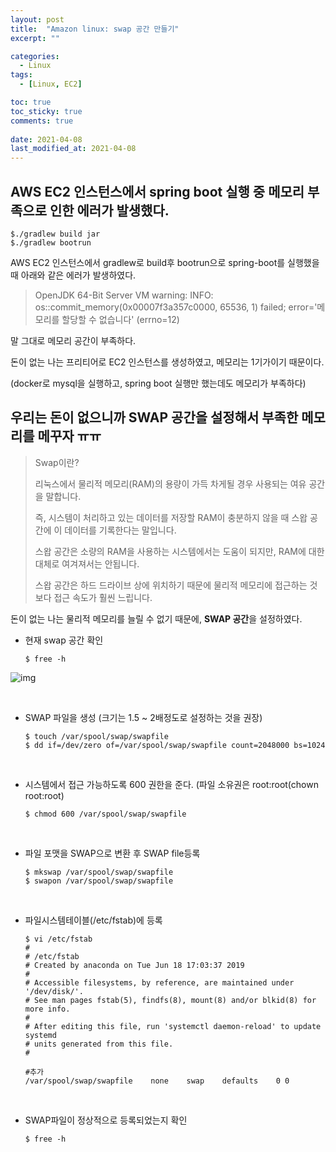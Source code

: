 ```yaml
---
layout: post
title:  "Amazon linux: swap 공간 만들기"
excerpt: ""

categories:
  - Linux
tags:
  - [Linux, EC2]

toc: true
toc_sticky: true
comments: true
 
date: 2021-04-08
last_modified_at: 2021-04-08
---
```

## AWS EC2 인스턴스에서 spring boot 실행 중 메모리 부족으로 인한 에러가 발생했다.

```
$./gradlew build jar
$./gradlew bootrun
```

AWS EC2 인스턴스에서 gradlew로 build후 bootrun으로 spring-boot를 실행했을 때 아래와 같은 에러가 발생하였다.

> OpenJDK 64-Bit Server VM warning: INFO: os::commit_memory(0x00007f3a357c0000, 65536, 1) failed; error='메모리를 할당할 수 없습니다' (errno=12)

말 그대로 메모리 공간이 부족하다.

돈이 없는 나는 프리티어로 EC2 인스턴스를 생성하였고, 메모리는 1기가이기 때문이다.

(docker로 mysql을 실행하고, spring boot 실행만 했는데도 메모리가 부족하다)



## 우리는 돈이 없으니까 SWAP 공간을 설정해서 부족한 메모리를 메꾸자 ㅠㅠ

> Swap이란?
>
> 리눅스에서 물리적 메모리(RAM)의 용량이 가득 차게될 경우 사용되는 여유 공간을 말합니다.
>
> 즉, 시스템이 처리하고 있는 데이터를 저장할 RAM이 충분하지 않을 때 스왑 공간에 이 데이터를 기록한다는 말입니다. 
>
> 스왑 공간은 소량의 RAM을 사용하는 시스템에서는 도움이 되지만, RAM에 대한 대체로 여겨져서는 안됩니다. 
>
> 스왑 공간은 하드 드라이브 상에 위치하기 때문에 물리적 메모리에 접근하는 것보다 접근 속도가 훨씬 느립니다.

돈이 없는 나는 물리적 메모리를 늘릴 수 없기 때문에, **SWAP 공간**을 설정하였다.



- 현재 swap 공간 확인

  ```
  $ free -h
  ```
![img](https://bhsbhs235.github.io/img/posts/jenkins/jenkins23.JPG)

<br>

- SWAP 파일을 생성 (크기는 1.5 ~ 2배정도로 설정하는 것을 권장)

  ```
  $ touch /var/spool/swap/swapfile 
  $ dd if=/dev/zero of=/var/spool/swap/swapfile count=2048000 bs=1024
  ```
<br>

- 시스템에서 접근 가능하도록 600 권한을 준다.  (파일 소유권은 root:root(chown root:root)

  ```
  $ chmod 600 /var/spool/swap/swapfile
  ```

<br>

- 파일 포맷을 SWAP으로 변환 후 SWAP file등록

  ```
  $ mkswap /var/spool/swap/swapfile
  $ swapon /var/spool/swap/swapfile
  ```

<br>

- 파일시스템테이블(/etc/fstab)에 등록

  ```
  $ vi /etc/fstab
  #
  # /etc/fstab
  # Created by anaconda on Tue Jun 18 17:03:37 2019
  #
  # Accessible filesystems, by reference, are maintained under '/dev/disk/'.
  # See man pages fstab(5), findfs(8), mount(8) and/or blkid(8) for more info.
  #
  # After editing this file, run 'systemctl daemon-reload' to update systemd
  # units generated from this file.
  #

  #추가
  /var/spool/swap/swapfile    none    swap    defaults    0 0
  ```

<br>

- SWAP파일이 정상적으로 등록되었는지 확인

  ```
  $ free -h
  ```

